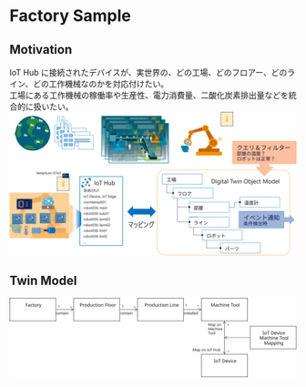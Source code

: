 # Factory Sample  

## Motivation  
IoT Hub に接続されたデバイスが、実世界の、どの工場、どのフロアー、どのライン、どの工作機械なのかを対応付けたい。  
工場にある工作機械の稼働率や生産性、電力消費量、二酸化炭素排出量などを統合的に扱いたい。  
![conceptual model](images/conceptual_model.svg)
## Twin Model 
![twin model](images/twinmodel.svg)
